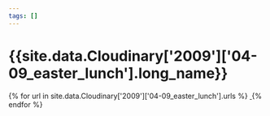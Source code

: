 ```yaml
---
tags: []
---
```

<div itemscope itemtype="http://schema.org/Photograph">
  <h1>{{site.data.Cloudinary['2009']['04-09_easter_lunch'].long_name}}</h1>
  {% for url in site.data.Cloudinary['2009']['04-09_easter_lunch'].urls %}
    <a itemprop="image" class="swipebox" title="" href="{{ site.cloudinary.baseurl }}/{{ url }}">
      <img alt="" itemprop="thumbnailUrl" src="{{ site.cloudinary.baseurl }}/h_150/{{ url }}" />
      <meta itemprop="isFamilyFriendly" content="true" />
    </a>
  {% endfor %}
</div>
